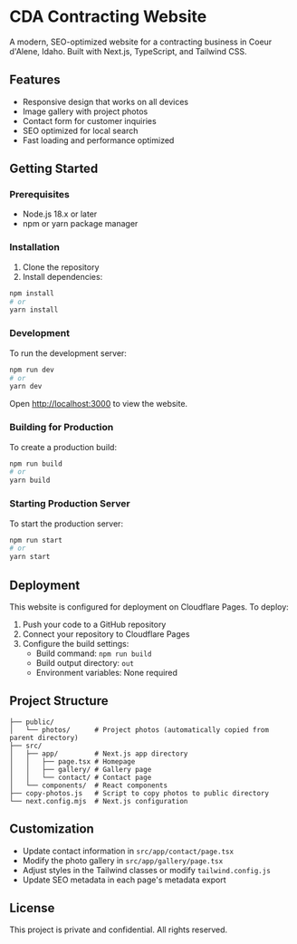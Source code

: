 # CDA Contracting Website

A modern, SEO-optimized website for a contracting business in Coeur d'Alene, Idaho. Built with Next.js, TypeScript, and Tailwind CSS.

## Features

- Responsive design that works on all devices
- Image gallery with project photos
- Contact form for customer inquiries
- SEO optimized for local search
- Fast loading and performance optimized

## Getting Started

### Prerequisites

- Node.js 18.x or later
- npm or yarn package manager

### Installation

1. Clone the repository
2. Install dependencies:
```bash
npm install
# or
yarn install
```

### Development

To run the development server:

```bash
npm run dev
# or
yarn dev
```

Open [http://localhost:3000](http://localhost:3000) to view the website.

### Building for Production

To create a production build:

```bash
npm run build
# or
yarn build
```

### Starting Production Server

To start the production server:

```bash
npm run start
# or
yarn start
```

## Deployment

This website is configured for deployment on Cloudflare Pages. To deploy:

1. Push your code to a GitHub repository
2. Connect your repository to Cloudflare Pages
3. Configure the build settings:
   - Build command: `npm run build`
   - Build output directory: `out`
   - Environment variables: None required

## Project Structure

```
├── public/
│   └── photos/      # Project photos (automatically copied from parent directory)
├── src/
│   ├── app/         # Next.js app directory
│   │   ├── page.tsx # Homepage
│   │   ├── gallery/ # Gallery page
│   │   └── contact/ # Contact page
│   └── components/  # React components
├── copy-photos.js   # Script to copy photos to public directory
└── next.config.mjs  # Next.js configuration
```

## Customization

- Update contact information in `src/app/contact/page.tsx`
- Modify the photo gallery in `src/app/gallery/page.tsx`
- Adjust styles in the Tailwind classes or modify `tailwind.config.js`
- Update SEO metadata in each page's metadata export

## License

This project is private and confidential. All rights reserved.
